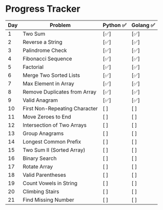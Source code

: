 # Progress Tracker

| Day | Problem                       | Python ✅ | Golang ✅ |
|-----|-------------------------------|-----------|-----------|
| 1   | Two Sum                       | [✅]      | [✅]       |
| 2   | Reverse a String              | [✅]      | [✅]       |
| 3   | Palindrome Check              | [✅]      | [✅]       |
| 4   | Fibonacci Sequence            | [✅]      | [✅]       |
| 5   | Factorial                     | [✅]      | [✅]       |
| 6   | Merge Two Sorted Lists        | [✅]      | [✅]       |
| 7   | Max Element in Array          | [✅]      | [✅]       |
| 8   | Remove Duplicates from Array  | [✅]      | [✅]       |
| 9   | Valid Anagram                 | [✅]      | [✅]       |
| 10  | First Non-Repeating Character | [ ]       | [ ]       |
| 11  | Move Zeroes to End            | [ ]       | [ ]       |
| 12  | Intersection of Two Arrays    | [ ]       | [ ]       |
| 13  | Group Anagrams                | [ ]       | [ ]       |
| 14  | Longest Common Prefix         | [ ]       | [ ]       |
| 15  | Two Sum II (Sorted Array)     | [ ]       | [ ]       |
| 16  | Binary Search                 | [ ]       | [ ]       |
| 17  | Rotate Array                  | [ ]       | [ ]       |
| 18  | Valid Parentheses             | [ ]       | [ ]       |
| 19  | Count Vowels in String        | [ ]       | [ ]       |
| 20  | Climbing Stairs               | [ ]       | [ ]       |
| 21  | Find Missing Number           | [ ]       | [ ]       |
